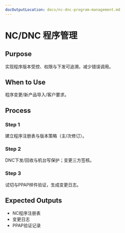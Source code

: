 ```yaml
---
docOutputLocation: docs/nc-dnc-program-management.md
---
```


# NC/DNC 程序管理

## Purpose

实现程序版本受控、权限与下发可追溯，减少错误调用。

## When to Use

程序变更/新产品导入/客户要求。

## Process

### Step 1

建立程序注册表与版本策略（主/次修订）。

### Step 2

DNC下发/回收与机台写保护；变更三方签核。

### Step 3

试切与PPAP样件验证，生成变更日志。

## Expected Outputs

- NC程序注册表
- 变更日志
- PPAP验证记录
